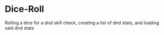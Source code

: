 # Dice-Roll
Rolling a dice for a dnd skill check, creating a list of dnd stats, and loading said dnd stats
